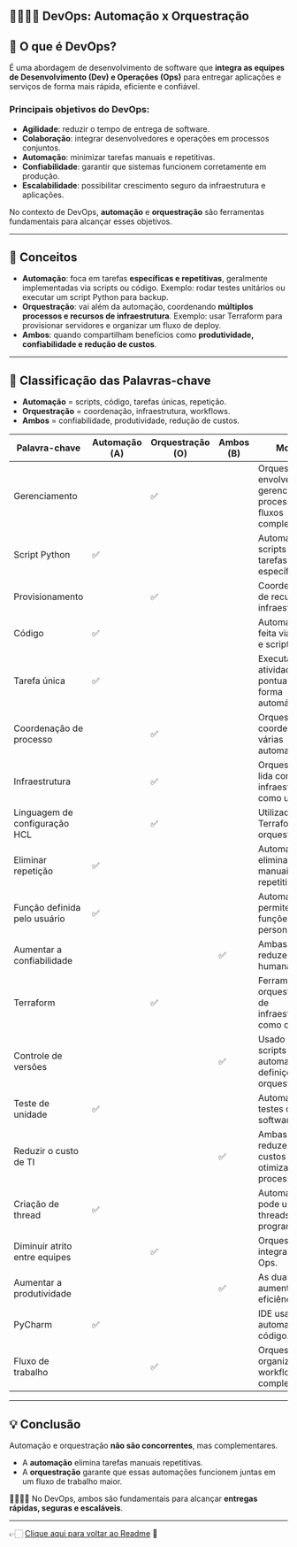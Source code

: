 ## 🫱🏻‍🫲🏼 DevOps: Automação x Orquestração

## 🔹 O que é DevOps?

É uma abordagem de desenvolvimento de software que **integra as equipes de Desenvolvimento (Dev) e Operações (Ops)** para entregar aplicações e 
serviços de forma mais rápida, eficiente e confiável.  

### Principais objetivos do DevOps:  

- **Agilidade**: reduzir o tempo de entrega de software.  
- **Colaboração**: integrar desenvolvedores e operações em processos conjuntos.  
- **Automação**: minimizar tarefas manuais e repetitivas.  
- **Confiabilidade**: garantir que sistemas funcionem corretamente em produção.  
- **Escalabilidade**: possibilitar crescimento seguro da infraestrutura e aplicações.  

No contexto de DevOps, **automação** e **orquestração** são ferramentas fundamentais para alcançar esses objetivos.

---

## 🔹 Conceitos

- **Automação**: foca em tarefas **específicas e repetitivas**, geralmente implementadas via scripts ou código.
  Exemplo: rodar testes unitários ou executar um script Python para backup.  
- **Orquestração**: vai além da automação, coordenando **múltiplos processos e recursos de infraestrutura**.
  Exemplo: usar Terraform para provisionar servidores e organizar um fluxo de deploy.  
- **Ambos**: quando compartilham benefícios como **produtividade, confiabilidade e redução de custos**.

---

## 📌 Classificação das Palavras-chave

- **Automação** = scripts, código, tarefas únicas, repetição.  
- **Orquestração** = coordenação, infraestrutura, workflows.  
- **Ambos** = confiabilidade, produtividade, redução de custos.

| Palavra-chave                  | Automação (A) | Orquestração (O) | Ambos (B) | Motivo |
|--------------------------------|----------------|------------------|-----------|--------|
| Gerenciamento                  |                | ✅               |           | Orquestração envolve gerenciar processos e fluxos complexos. |
| Script Python                  | ✅             |                  |           | Automação via scripts para tarefas específicas. |
| Provisionamento                |                | ✅               |           | Coordenação de recursos e infraestrutura. |
| Código                         | ✅             |                  |           | Automação é feita via código e scripts. |
| Tarefa única                   | ✅             |                  |           | Executa uma atividade pontual de forma automática. |
| Coordenação de processo        |                | ✅               |           | Orquestração coordena várias automações. |
| Infraestrutura                 |                | ✅               |           | Orquestração lida com infraestrutura como um todo. |
| Linguagem de configuração HCL  |                | ✅               |           | Utilizada no Terraform para orquestração. |
| Eliminar repetição             | ✅             |                  |           | Automação elimina tarefas manuais repetitivas. |
| Função definida pelo usuário   | ✅             |                  |           | Automação permite criar funções personalizadas. |
| Aumentar a confiabilidade      |                |                  | ✅        | Ambas reduzem falhas humanas. |
| Terraform                      |                | ✅               |           | Ferramenta de orquestração de infraestrutura como código. |
| Controle de versões            |                |                  | ✅        | Usado em scripts de automação e definições de orquestração. |
| Teste de unidade               | ✅             |                  |           | Automação de testes de software. |
| Reduzir o custo de TI          |                |                  | ✅        | Ambas reduzem custos otimizando processos. |
| Criação de thread              | ✅             |                  |           | Automação pode usar threads em programação. |
| Diminuir atrito entre equipes  |                | ✅               |           | Orquestração integra Dev + Ops. |
| Aumentar a produtividade       |                |                  | ✅        | As duas aumentam eficiência. |
| PyCharm                        | ✅             |                  |           | IDE usada para automação de código. |
| Fluxo de trabalho              |                | ✅               |           | Orquestração organiza workflows complexos. |

---

## 💡 Conclusão

Automação e orquestração **não são concorrentes**, mas complementares.  
- A **automação** elimina tarefas manuais repetitivas.  
- A **orquestração** garante que essas automações funcionem juntas em um fluxo de trabalho maior.  

🫱🏻‍🫲🏼 No DevOps, ambos são fundamentais para alcançar **entregas rápidas, seguras e escaláveis**.  

---

👉🏻 [Clique aqui para voltar ao Readme](https://github.com/DrikaDev/Estudando-AWS-Cloud-Practitioner/blob/main/README.md) 📒
